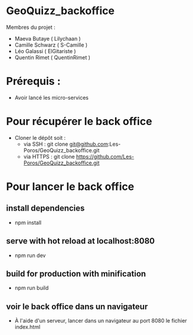 # GeoQuizz_backoffice

Membres du projet :
- Maeva Butaye    ( Lilychaan )
- Camille Schwarz ( S-Camille )
- Léo Galassi     ( ElGitariste )
- Quentin Rimet   ( QuentinRimet )

# Prérequis :

* Avoir lancé les micro-services

# Pour récupérer le back office

* Cloner le dépôt soit :
    - via SSH : git clone git@github.com:Les-Poros/GeoQuizz_backoffice.git
    - via HTTPS : git clone https://github.com/Les-Poros/GeoQuizz_backoffice.git
    
# Pour lancer le back office

## install dependencies
* npm install

## serve with hot reload at localhost:8080
* npm run dev

## build for production with minification
* npm run build

## voir le back office dans un navigateur
* À l'aide d'un serveur, lancer dans un navigateur au port 8080 le fichier index.html
